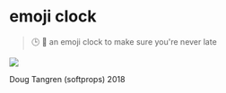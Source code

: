 # emoji clock

> 🕒 🐇 an emoji clock to make sure you're never late

[![](https://en.wikipedia.org/wiki/White_Rabbit#/media/File:Down_the_Rabbit_Hole.png)](https://en.wikipedia.org/wiki/White_Rabbit)

Doug Tangren (softprops) 2018